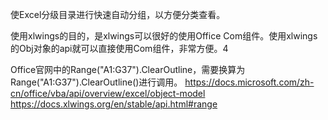 使Excel分级目录进行快速自动分组，以方便分类查看。

使用xlwings的目的，是xlwings可以很好的使用Office Com组件。使用xlwings的Obj对象的api就可以直接使用Com组件，非常方便。4

Office官网中的Range("A1:G37").ClearOutline，需要换算为Range("A1:G37").ClearOutline()进行调用。
https://docs.microsoft.com/zh-cn/office/vba/api/overview/excel/object-model
https://docs.xlwings.org/en/stable/api.html#range
